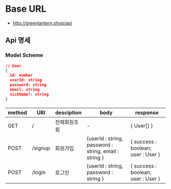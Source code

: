 # Base URL

- http://greenlantern.shop/api

## Api 명세

### Model Scheme

```json
// User
{
  id: number
  userId: string
  password: string
  email: string
  nickName?: string
}
```

####

| method | URI           | desciption   | body                                                                      | response   |
| ------ | ------------- | ------------ | ------------------------------------------------------------------------- | ---------- |
| GET    | /        | 전체회원조회 | -                                                                         | { User[] } |
| POST   | /signup | 회원가입     | {userId : string, password : string, email : string } | { success : boolean; user : User }   |
| POST   | /login | 로그인   | {userId : string, password : string } | { success : boolean; user : User }   |
